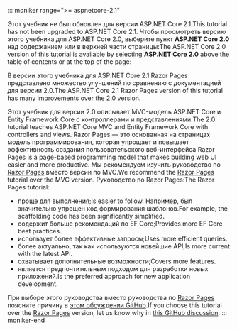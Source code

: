 ::: moniker range=">= aspnetcore-2.1"

<span data-ttu-id="84a29-101">Этот учебник не был обновлен для версии ASP.NET Core 2.1.</span><span class="sxs-lookup"><span data-stu-id="84a29-101">This tutorial has not been upgraded to ASP.NET Core 2.1.</span></span> <span data-ttu-id="84a29-102">Чтобы просмотреть версию этого учебника для ASP.NET Core 2.0, выберите пункт **ASP.NET Core 2.0** над содержанием или в верхней части страницы:</span><span class="sxs-lookup"><span data-stu-id="84a29-102">The ASP.NET Core 2.0 version of this tutorial is available by selecting **ASP.NET Core 2.0** above the table of contents or at the top of the page:</span></span>

<span data-ttu-id="84a29-103">В версии этого учебника для ASP.NET Core 2.1 Razor Pages представлено множество улучшений по сравнению с документацией для версии 2.0.</span><span class="sxs-lookup"><span data-stu-id="84a29-103">The ASP.NET Core 2.1 Razor Pages version of this tutorial has many improvements over the 2.0 version.</span></span>

<span data-ttu-id="84a29-104">Этот учебник для версии 2.0 описывает MVC-модель ASP.NET Core и Entity Framework Core с контроллерами и представлениями.</span><span class="sxs-lookup"><span data-stu-id="84a29-104">The 2.0 tutorial teaches ASP.NET Core MVC and Entity Framework Core with controllers and views.</span></span> <span data-ttu-id="84a29-105">Razor Pages — это основанная на страницах модель программирования, которая упрощает и повышает эффективность создания пользовательского веб-интерфейса.</span><span class="sxs-lookup"><span data-stu-id="84a29-105">Razor Pages is a page-based programming model that makes building web UI easier and more productive.</span></span> <span data-ttu-id="84a29-106">Мы рекомендуем изучить руководство по [Razor Pages](xref:data/ef-rp/intro) вместо версии по MVC.</span><span class="sxs-lookup"><span data-stu-id="84a29-106">We recommend the [Razor Pages](xref:data/ef-rp/intro) tutorial over the MVC version.</span></span> <span data-ttu-id="84a29-107">Руководство по Razor Pages:</span><span class="sxs-lookup"><span data-stu-id="84a29-107">The Razor Pages tutorial:</span></span>

* <span data-ttu-id="84a29-108">проще для выполнения;</span><span class="sxs-lookup"><span data-stu-id="84a29-108">Is easier to follow.</span></span> <span data-ttu-id="84a29-109">Например, был значительно упрощен код формирования шаблонов.</span><span class="sxs-lookup"><span data-stu-id="84a29-109">For example, the scaffolding code has been significantly simplified.</span></span>
* <span data-ttu-id="84a29-110">содержит больше рекомендаций по EF Core;</span><span class="sxs-lookup"><span data-stu-id="84a29-110">Provides more EF Core best practices.</span></span>
* <span data-ttu-id="84a29-111">использует более эффективные запросы;</span><span class="sxs-lookup"><span data-stu-id="84a29-111">Uses more efficient queries.</span></span>
* <span data-ttu-id="84a29-112">более актуально, так как используются новейшие API;</span><span class="sxs-lookup"><span data-stu-id="84a29-112">Is more current with the latest API.</span></span>
* <span data-ttu-id="84a29-113">охватывает дополнительные возможности;</span><span class="sxs-lookup"><span data-stu-id="84a29-113">Covers more features.</span></span>
* <span data-ttu-id="84a29-114">является предпочтительным подходом для разработки новых приложений.</span><span class="sxs-lookup"><span data-stu-id="84a29-114">Is the preferred approach for new application development.</span></span>

<span data-ttu-id="84a29-115">При выборе этого руководства вместо руководства по [Razor Pages](xref:data/ef-rp/intro) поясните причину в [этом обсуждении GitHub](https://github.com/aspnet/Docs/issues/6146).</span><span class="sxs-lookup"><span data-stu-id="84a29-115">If you choose this tutorial over the [Razor Pages](xref:data/ef-rp/intro) version, let us know why in [this GitHub discussion](https://github.com/aspnet/Docs/issues/6146).</span></span>
::: moniker-end
